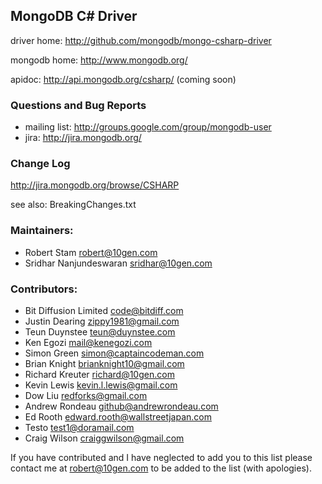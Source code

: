 ## MongoDB C# Driver

driver home: http://github.com/mongodb/mongo-csharp-driver

mongodb home: http://www.mongodb.org/

apidoc: http://api.mongodb.org/csharp/ (coming soon)

### Questions and Bug Reports

 * mailing list: http://groups.google.com/group/mongodb-user
 * jira: http://jira.mongodb.org/

### Change Log

http://jira.mongodb.org/browse/CSHARP

see also: BreakingChanges.txt

### Maintainers:
* Robert Stam               robert@10gen.com
* Sridhar Nanjundeswaran    sridhar@10gen.com

### Contributors:
* Bit Diffusion Limited     code@bitdiff.com
* Justin Dearing            zippy1981@gmail.com
* Teun Duynstee             teun@duynstee.com
* Ken Egozi                 mail@kenegozi.com
* Simon Green               simon@captaincodeman.com
* Brian Knight              brianknight10@gmail.com  
* Richard Kreuter           richard@10gen.com
* Kevin Lewis               kevin.l.lewis@gmail.com
* Dow Liu                   redforks@gmail.com
* Andrew Rondeau            github@andrewrondeau.com
* Ed Rooth                  edward.rooth@wallstreetjapan.com
* Testo                     test1@doramail.com   
* Craig Wilson              craiggwilson@gmail.com

If you have contributed and I have neglected to add you to this list please contact me at robert@10gen.com to be added to the list (with apologies).
